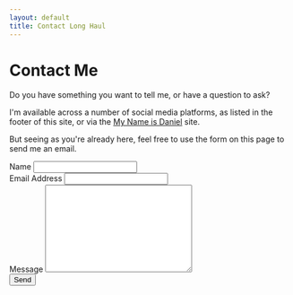 ```yaml
---
layout: default
title: Contact Long Haul
---
```


<div id="contact">
  <h1 class="pageTitle">Contact Me</h1>
  <div class="contactContent">
    <p class="intro"><span class="dropcap">D</span>o you have something you want to tell me, or have a question to ask?</p>
    <p>I'm available across a number of social media platforms, as listed in the footer of this site, or via the <a href="https://danielhollands.co.uk/">My Name is Daniel</a> site.</p>
    <p>But seeing as you're already here, feel free to use the form on this page to send me an email.</p>
  </div>
  <form name="contact" method="POST" data-netlify-recaptcha="true" data-netlify="true">
    <label for="name">Name</label>
    <input type="text" id="name" name="name" class="full-width"><br>
    <label for="email">Email Address</label>
    <input type="email" id="email" name="email" class="full-width"><br>
    <label for="message">Message</label>
    <textarea name="message" id="message" cols="30" rows="10" class="full-width"></textarea><br>
    <input type="submit" value="Send" class="button">
  </form>
</div>
